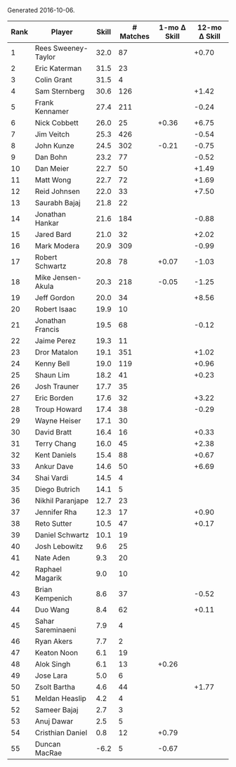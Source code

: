 Generated 2016-10-06.

| Rank | Player              | Skill | # Matches | 1-mo Δ Skill | 12-mo Δ Skill |
|------|---------------------|-------|-----------|--------------|---------------|
|    1 | Rees Sweeney-Taylor |  32.0 |        87 |              |         +0.70 |
|    2 | Eric Katerman       |  31.5 |        23 |              |               |
|    3 | Colin Grant         |  31.5 |         4 |              |               |
|    4 | Sam Sternberg       |  30.6 |       126 |              |         +1.42 |
|    5 | Frank Kennamer      |  27.4 |       211 |              |         -0.24 |
|    6 | Nick Cobbett        |  26.0 |        25 |        +0.36 |         +6.75 |
|    7 | Jim Veitch          |  25.3 |       426 |              |         -0.54 |
|    8 | John Kunze          |  24.5 |       302 |        -0.21 |         -0.75 |
|    9 | Dan Bohn            |  23.2 |        77 |              |         -0.52 |
|   10 | Dan Meier           |  22.7 |        50 |              |         +1.49 |
|   11 | Matt Wong           |  22.7 |        72 |              |         +1.69 |
|   12 | Reid Johnsen        |  22.0 |        33 |              |         +7.50 |
|   13 | Saurabh Bajaj       |  21.8 |        22 |              |               |
|   14 | Jonathan Hankar     |  21.6 |       184 |              |         -0.88 |
|   15 | Jared Bard          |  21.0 |        32 |              |         +2.02 |
|   16 | Mark Modera         |  20.9 |       309 |              |         -0.99 |
|   17 | Robert Schwartz     |  20.8 |        78 |        +0.07 |         -1.03 |
|   18 | Mike Jensen-Akula   |  20.3 |       218 |        -0.05 |         -1.25 |
|   19 | Jeff Gordon         |  20.0 |        34 |              |         +8.56 |
|   20 | Robert Isaac        |  19.9 |        10 |              |               |
|   21 | Jonathan Francis    |  19.5 |        68 |              |         -0.12 |
|   22 | Jaime Perez         |  19.3 |        11 |              |               |
|   23 | Dror Matalon        |  19.1 |       351 |              |         +1.02 |
|   24 | Kenny Bell          |  19.0 |       119 |              |         +0.96 |
|   25 | Shaun Lim           |  18.2 |        41 |              |         +0.23 |
|   26 | Josh Trauner        |  17.7 |        35 |              |               |
|   27 | Eric Borden         |  17.6 |        32 |              |         +3.22 |
|   28 | Troup Howard        |  17.4 |        38 |              |         -0.29 |
|   29 | Wayne Heiser        |  17.1 |        30 |              |               |
|   30 | David Bratt         |  16.4 |        16 |              |         +0.33 |
|   31 | Terry Chang         |  16.0 |        45 |              |         +2.38 |
|   32 | Kent Daniels        |  15.4 |        88 |              |         +0.67 |
|   33 | Ankur Dave          |  14.6 |        50 |              |         +6.69 |
|   34 | Shai Vardi          |  14.5 |         4 |              |               |
|   35 | Diego Butrich       |  14.1 |         5 |              |               |
|   36 | Nikhil Paranjape    |  12.7 |        23 |              |               |
|   37 | Jennifer Rha        |  12.3 |        17 |              |         +0.90 |
|   38 | Reto Sutter         |  10.5 |        47 |              |         +0.17 |
|   39 | Daniel Schwartz     |  10.1 |        19 |              |               |
|   40 | Josh Lebowitz       |   9.6 |        25 |              |               |
|   41 | Nate Aden           |   9.3 |        20 |              |               |
|   42 | Raphael Magarik     |   9.0 |        10 |              |               |
|   43 | Brian Kempenich     |   8.6 |        37 |              |         -0.52 |
|   44 | Duo Wang            |   8.4 |        62 |              |         +0.11 |
|   45 | Sahar Sareminaeni   |   7.9 |         4 |              |               |
|   46 | Ryan Akers          |   7.7 |         2 |              |               |
|   47 | Keaton Noon         |   6.1 |        19 |              |               |
|   48 | Alok Singh          |   6.1 |        13 |        +0.26 |               |
|   49 | Jose Lara           |   5.0 |         6 |              |               |
|   50 | Zsolt Bartha        |   4.6 |        44 |              |         +1.77 |
|   51 | Meldan Heaslip      |   4.2 |         4 |              |               |
|   52 | Sameer Bajaj        |   2.7 |         3 |              |               |
|   53 | Anuj Dawar          |   2.5 |         5 |              |               |
|   54 | Cristhian Daniel    |   0.8 |        12 |        +0.79 |               |
|   55 | Duncan MacRae       |  -6.2 |         5 |        -0.67 |               |